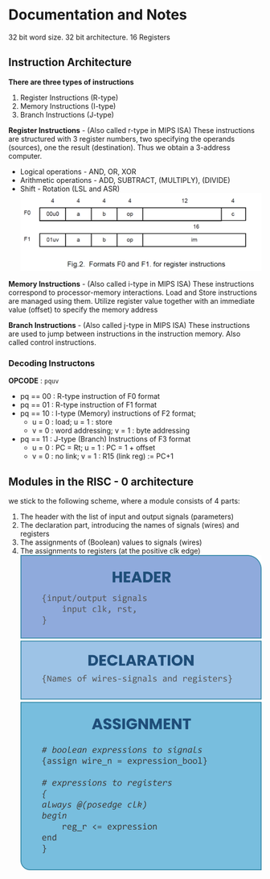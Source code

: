 # Documentation and Notes
32 bit word size. 32 bit architecture. 16 Registers
## Instruction Architecture
**There are three types of instructions**
1. Register Instructions (R-type)
2. Memory Instructions (I-type)
3. Branch Instructions (J-type)

**Register Instructions** - (Also called r-type in MIPS ISA) These instructions are structured with 3 register numbers, two specifying the operands (sources), one the result (destination). Thus we obtain a 3-address computer. 
- Logical operations - AND, OR, XOR
- Arithmetic operations - ADD, SUBTRACT, (MULTIPLY), (DIVIDE)
- Shift - Rotation (LSL and ASR)
![R-type Instruction formats](/Docs/images/R-type_instruction_formats.png)

**Memory Instructions** - (Also called i-type in MIPS ISA) These instructions correspond to processor-memory interactions. Load and Store instructions are managed using them. Utilize register value together with an immediate value (offset) to specify the memory address

**Branch Instructions** - (Also called j-type in MIPS ISA) These instructions are used to jump between instructions in the instruction memory. Also called control instructions. 

### Decoding Instructons
**OPCODE** : `pquv`
- pq == 00 : R-type instruction of F0 format
- pq == 01 : R-type instruction of F1 format
- pq == 10 : I-type (Memory) instructions of F2 format; 
    - u = 0 : load; u = 1 : store
    - v = 0 : word addressing; v = 1 : byte addressing
- pq == 11 : J-type (Branch) Instructions of F3 format
    - u = 0 : PC = Rt; u = 1 : PC = 1 + offset
    - v = 0 : no link; v = 1 : R15 (link reg) := PC+1

## Modules in the RISC - 0 architecture
we stick to the following scheme, where a module consists of 4 parts:
1. The header with the list of input and output signals (parameters)
2. The declaration part, introducing the names of signals (wires) and registers
3. The assignments of (Boolean) values to signals (wires)
4. The assignments to registers (at the positive clk edge)
![Module Structure](/Docs/images/module_structure.png)